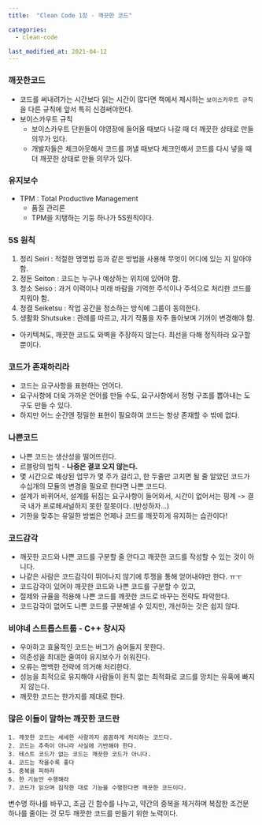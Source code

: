 ```yaml
---
title:  "Clean Code 1장 - 깨끗한 코드"

categories:
  - clean-code

last_modified_at: 2021-04-12
---
```


### 깨끗한코드

* 코드를 써내려가는 시간보다 읽는 시간이 많다면 책에서 제시하는 `보이스카우트 규칙`을 다른 규칙에 앞서 특히 신경써야한다.
* 보이스카우트 규칙
  * 보이스카우트 단원들이 야영장에 들어올 때보다 나갈 때 더 깨끗한 상태로 만들 의무가 있다.
  * 개발자들은 체크아웃해서 코드를 꺼낼 때보다 체크인해서 코드를 다시 넣을 때 더 깨끗한 상태로 만들 의무가 있다.

### 유지보수
* TPM : Total Productive Management
  * 품질 관리론
  * TPM을 지탱하는 기둥 하나가 5S원칙이다.

### 5S 원칙
1. 정리 Seiri : 적절한 명명법 등과 같은 방법을 사용해 무엇이 어디에 있는 지 알아야 함.
2. 정돈 Seiton : 코드는 누구나 예상하는 위치에 있어야 함.
3. 청소 Seiso : 과거 이력이나 미래 바람을 기억한 주석이나 주석으로 처리한 코드를 지워야 함.
4. 청결 Seiketsu : 작업 공간을 청소하는 방식에 그룹이 동의한다.
5. 생활화 Shutsuke : 관례를 따르고, 자기 작품을 자주 돌아보며 기꺼이 변경해야 함.

* 아키텍쳐도, 깨끗한 코드도 와벽을 주장하지 않는다. 최선을 다해 정직하라 요구할 뿐이다.

### 코드가 존재하리라
* 코드는 요구사항을 표현하는 언어다.
* 요구사항에 더욱 가까운 언어를 만들 수도, 요구사항에서 정형 구조를 뽑아내는 도구도 만들 수 있다.
* 하지만 어느 순간엔 정밀한 표현이 필요하여 코드는 항상 존재할 수 밖에 없다.

### 나쁜코드 
* 나쁜 코드는 생산성을 떨어뜨린다.
* 르블랑의 법칙 - **나중은 결코 오지 않는다.**
* 몇 시간으로 예상된 업무가 몇 주가 걸리고, 한 두줄만 고치면 될 줄 알았던 코드가 수십개의 모듈의 변경을 필요로 한다면 나쁜 코드다.
* 설계가 바뀌어서, 설계를 뒤집는 요구사항이 들어와서, 시간이 없어서는 핑계 -> 결국 내가 프로페셔널하지 못한 잘못이다. (반성하자...)
* 기한을 맞추는 유일한 방법은 언제나 코드를 깨끗하게 유지하는 습관이다!

### 코드감각
* 깨끗한 코드와 나쁜 코드를 구분할 줄 안다고 깨끗한 코드를 작성할 수 있는 것이 아니다.
* 나같은 사람은 코드감각이 뛰어나지 않기에 투쟁을 통해 얻어내야만 한다. ㅠㅜ
* 코드감각이 있어야 깨끗한 코드와 나쁜 코드를 구분할 수 있고,
* 절제와 규율을 적용해 나쁜 코드를 깨끗한 코드로 바꾸는 전략도 파악한다.
* 코드감각이 없어도 나쁜 코드를 구분해낼 수 있지만, 개선하는 것은 쉽지 않다.

### 비야네 스트롭스트룹 - C++ 창시자
* 우아하고 효율적인 코드는 버그가 숨어들지 못한다. 
* 의존성을 최대한 줄여야 유지보수가 쉬워진다.
* 오류는 명백한 전략에 의거해 처리한다.
* 성능을 최적으로 유지해야 사람들이 원칙 없는 최적화로 코드를 망치는 유혹에 빠지지 않는다.
* 깨끗한 코드는 한가지를 제대로 한다.

### 많은 이들이 말하는 깨끗한 코드란
```
1. 깨끗한 코드는 세세한 사항까지 꼼꼼하게 처리하는 코드다.
2. 코드는 추측이 아니라 사실에 기반해야 한다.
3. 테스트 코드가 없는 코드는 깨끗한 코드가 아니다.
4. 코드는 작을수록 좋다
5. 중복을 피하라
6. 한 기능만 수행해라
7. 코드가 읽으며 짐작한 대로 기능을 수행한다면 깨끗한 코드이다.
```

변수명 하나를 바꾸고, 조금 긴 함수를 나누고, 약간의 중복을 제거하며 복잡한 조건문 하나를 줄이는 것 모두 깨끗한 코드를 만들기 위한 노력이다.